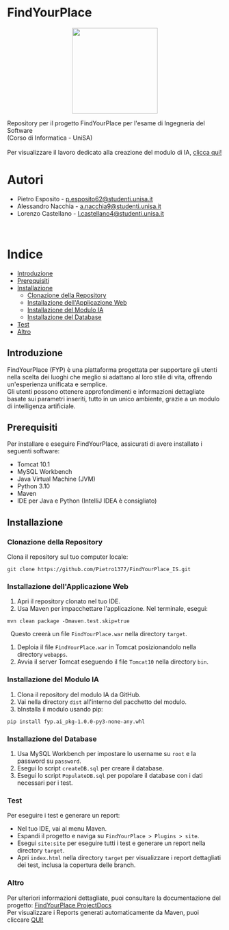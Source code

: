 # FindYourPlace
<p align="center">
  <img width="200" src="https://github.com/AlessandroNacchia/FindYourPlace_IS/assets/173490402/b6a78cf4-cb91-4622-8ee8-ad3d90834d0a">
</p>
Repository per il progetto FindYourPlace per l'esame di Ingegneria del Software <br>(Corso di Informatica - UniSA)<br><br>
Per visualizzare il lavoro dedicato alla creazione del modulo di IA, <a href="https://github.com/AlessandroNacchia/FindYourPlace_FIA">clicca qui!</a>

# Autori
+ Pietro Esposito - p.esposito62@studenti.unisa.it
+ Alessandro Nacchia - a.nacchia9@studenti.unisa.it
+ Lorenzo Castellano - l.castellano4@studenti.unisa.it
<br>

# Indice
+ [Introduzione](#introduzione)
+ [Prerequisiti](#prerequisiti)
+ [Installazione](#installazione)
    + [Clonazione della Repository](#clonazione-della-repository)
    + [Installazione dell'Applicazione Web](#installazione-dellapplicazione-web)
    + [Installazione del Modulo IA](#installazione-del-modulo-ia)
    + [Installazione del Database](#installazione-del-database)
+ [Test](#test)
+ [Altro](#altro)

## Introduzione
FindYourPlace (FYP) è una piattaforma progettata per supportare gli utenti nella scelta dei luoghi che meglio si adattano al loro stile di vita, offrendo un'esperienza unificata e semplice.<br>
Gli utenti possono ottenere approfondimenti e informazioni dettagliate basate sui parametri inseriti, tutto in un unico ambiente, grazie a un modulo di intelligenza artificiale.

## Prerequisiti
Per installare e eseguire FindYourPlace, assicurati di avere installato i seguenti software:
+ Tomcat 10.1
+ MySQL Workbench
+ Java Virtual Machine (JVM)
+ Python 3.10
+ Maven
+ IDE per Java e Python (IntelliJ IDEA è consigliato)

## Installazione
### Clonazione della Repository
Clona il repository sul tuo computer locale:
```
git clone https://github.com/Pietro1377/FindYourPlace_IS.git
```

### Installazione dell'Applicazione Web
1. Apri il repository clonato nel tuo IDE.
2. Usa Maven per impacchettare l'applicazione. Nel terminale, esegui:
```
mvn clean package -Dmaven.test.skip=true
```
&nbsp;&nbsp;Questo creerà un file `FindYourPlace.war` nella directory `target`.
1. Deploia il file `FindYourPlace.war` in Tomcat posizionandolo nella directory `webapps`.
2. Avvia il server Tomcat eseguendo il file `Tomcat10` nella directory `bin`.

### Installazione del Modulo IA
1. Clona il repository del modulo IA da GitHub.
2. Vai nella directory `dist` all'interno del pacchetto del modulo.
3. bInstalla il modulo usando pip:
```
pip install fyp.ai_pkg-1.0.0-py3-none-any.whl
```

### Installazione del Database
1. Usa MySQL Workbench per impostare lo username su `root` e la password su `password`.
2. Esegui lo script `createDB.sql` per creare il database.
3. Esegui lo script `PopulateDB.sql` per popolare il database con i dati necessari per i test.

### Test
Per eseguire i test e generare un report:
+ Nel tuo IDE, vai al menu Maven.
+ Espandi il progetto e naviga su `FindYourPlace > Plugins > site`.
+ Esegui `site:site` per eseguire tutti i test e generare un report nella directory `target`.
+ Apri `index.html` nella directory `target` per visualizzare i report dettagliati dei test, inclusa la copertura delle branch.

### Altro
Per ulteriori informazioni dettagliate, puoi consultare la documentazione del progetto: [FindYourPlace ProjectDocs](https://github.com/AlessandroNacchia/FindYourPlace_IS/tree/main/projectDocs/Prodotto)<br>
Per visualizzare i Reports generati automaticamente da Maven, puoi cliccare [QUI!](https://alessandronacchia.github.io/FindYourPlace_IS/project-reports.html)<br>
